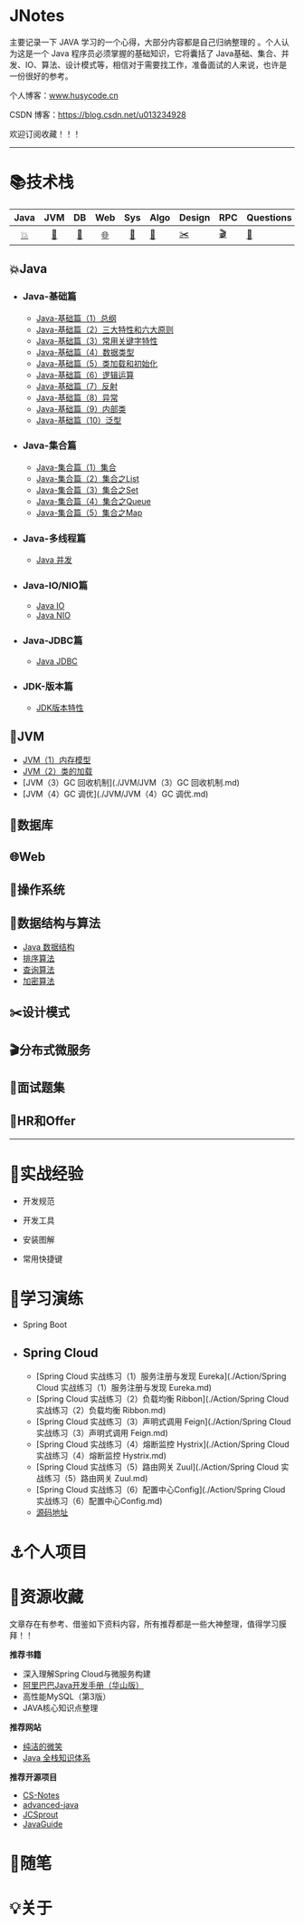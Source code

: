 # JNotes

主要记录一下 JAVA 学习的一个心得，大部分内容都是自己归纳整理的 。个人认为这是一个 Java 程序员必须掌握的基础知识，它将囊括了 Java基础、集合、并发、IO、算法、设计模式等，相信对于需要找工作，准备面试的人来说，也许是一份很好的参考。



个人博客：www.husycode.cn

CSDN 博客：https://blog.csdn.net/u013234928

欢迎订阅收藏！！！



---



# :books:技术栈

|Java|JVM|DB|Web|Sys|Algo|Design|RPC|Questions|
| :--: | :--: | :--: | :-----: | :----: | ---- | ---- | -------- | -------- |
| [:boom:](#boomJava) | [:maple_leaf:](#maple_leafJVM) | [:floppy_disk:](#floppy_disk数据库) | [:globe_with_meridians:](#globe_with_meridiansWeb) |[:dvd:](#dvd操作系统) | [:art:](#art数据结构与算法) | [:scissors:](#scissors设计模式) | [:clapper:](#clapper分布式微服务) |[:pencil:](#pencil面试题集)|

## :boom:Java

* ### Java-基础篇

  * [Java-基础篇（1）总纲](./Java/Java-基础篇（1）总纲.md)
  * [Java-基础篇（2）三大特性和六大原则](./Java/Java-基础篇（2）三大特性和六大原则.md)
  * [Java-基础篇（3）常用关键字特性](./Java/Java-基础篇（3）常用关键字特性.md)
  * [Java-基础篇（4）数据类型](./Java/Java-基础篇（4）数据类型.md)
  * [Java-基础篇（5）类加载和初始化](./Java/Java-基础篇（5）类加载和初始化.md)
  * [Java-基础篇（6）逻辑运算](./Java/Java-基础篇（6）逻辑运算.md)
  * [Java-基础篇（7）反射](./Java/Java-基础篇（7）反射.md)
  * [Java-基础篇（8）异常](./Java/Java-基础篇（8）异常.md)
  * [Java-基础篇（9）内部类](./Java/Java-基础篇（9）内部类.md)
  * [Java-基础篇（10）泛型](./Java/Java-基础篇（10）泛型.md)

* ### Java-集合篇

  * [Java-集合篇（1）集合](./Java/Java-集合篇（1）集合.md)
  * [Java-集合篇（2）集合之List](./Java/Java-集合篇（2）集合之List.md)
  * [Java-集合篇（3）集合之Set](./Java/Java-集合篇（3）集合之Set.md)
  * [Java-集合篇（4）集合之Queue](./Java/Java-集合篇（4）集合之Queue.md)
  * [Java-集合篇（5）集合之Map](./Java/Java-集合篇（5）集合之Map.md)

* ### Java-多线程篇

  * [Java 并发](./Java/Java并发.md)

* ### Java-IO/NIO篇

  * [Java IO](./Java/JavaIO.md)
  * [Java NIO](./Java/JavaNIO.md)

* ### Java-JDBC篇

  * [Java JDBC](./Java/JavaJDBC.md) 

* ### JDK-版本篇

  * [JDK版本特性](./Java/JDK版本特性)

  



## :maple_leaf:JVM

* [JVM（1）内存模型](./JVM/JVM（1）内存模型.md)
* [JVM（2）类的加载](./JVM/JVM（2）类的加载.md)
* [JVM（3）GC 回收机制](./JVM/JVM（3）GC 回收机制.md)
* [JVM（4）GC 调优](./JVM/JVM（4）GC 调优.md)



## :floppy_disk:数据库

## :globe_with_meridians:Web

## :dvd:操作系统

## :art:数据结构与算法

- [Java 数据结构](./Notes/data-structures/数据结构.md)
- [排序算法](./Notes/algorithm/排序算法.md)
- [查询算法](./Notes/algorithm/查询算法.md)
- [加密算法](./Notes/algorithm/加密算法.md)



## :scissors:设计模式

## :clapper:分布式微服务

## :pencil:面试题集

## :microphone:HR和Offer 



---



# :pushpin:实战经验

- 开发规范

- 开发工具

- 安装图解

- 常用快捷键

  

# :flashlight:学习演练

- Spring Boot 

- ## Spring Cloud 

  * [Spring Cloud 实战练习（1）服务注册与发现 Eureka](./Action/Spring Cloud 实战练习（1）服务注册与发现 Eureka.md)
  * [Spring Cloud 实战练习（2）负载均衡 Ribbon](./Action/Spring Cloud 实战练习（2）负载均衡 Ribbon.md)
  * [Spring Cloud 实战练习（3）声明式调用 Feign](./Action/Spring Cloud 实战练习（3）声明式调用 Feign.md)
  * [Spring Cloud 实战练习（4）熔断监控 Hystrix](./Action/Spring Cloud 实战练习（4）熔断监控 Hystrix.md)
  * [Spring Cloud 实战练习（5）路由网关 Zuul](./Action/Spring Cloud 实战练习（5）路由网关 Zuul.md)
  * [Spring Cloud 实战练习（6）配置中心Config](./Action/Spring Cloud 实战练习（6）配置中心Config.md)
  * [源码地址](https://github.com/HusyCoding/springcloud-chapters.git)

  

# :anchor:个人项目

# :mag_right:资源收藏

文章存在有参考、借鉴如下资料内容，所有推荐都是一些大神整理，值得学习膜拜！！

**推荐书籍**

- 深入理解Spring Cloud与微服务构建
- [阿里巴巴Java开发手册（华山版）](https://github.com/alibaba/p3c/blob/master/%E9%98%BF%E9%87%8C%E5%B7%B4%E5%B7%B4Java%E5%BC%80%E5%8F%91%E6%89%8B%E5%86%8C%EF%BC%88%E5%8D%8E%E5%B1%B1%E7%89%88%EF%BC%89.pdf)
- 高性能MySQL（第3版）
- JAVA核心知识点整理



**推荐网站**

- [纯洁的微笑](http://www.ityouknow.com)
- [Java 全栈知识体系](https://www.pdai.tech/)



**推荐开源项目**

- [CS-Notes](https://github.com/CyC2018/CS-Notes)
- [advanced-java](https://github.com/doocs/advanced-java)
- [JCSprout](https://github.com/crossoverJie/JCSprout)
- [JavaGuide](https://github.com/Snailclimb/JavaGuide)



# :memo:随笔

# :bulb:关于







